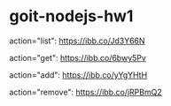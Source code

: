 # goit-nodejs-hw1

action="list": https://ibb.co/Jd3Y66N

action="get": https://ibb.co/6bwy5Pv

action="add": https://ibb.co/yYgYHtH

action="remove": https://ibb.co/jRPBmQ2